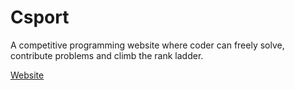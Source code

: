 # Csport
A competitive programming website where coder can freely solve, contribute problems and climb the rank ladder.

[Website](https://csport.herokuapp.com/)
